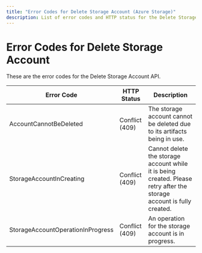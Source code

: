 ```yaml
---
title: "Error Codes for Delete Storage Account (Azure Storage)"
description: List of error codes and HTTP status for the Delete Storage Account API.
---
```

# Error Codes for Delete Storage Account

These are the error codes for the Delete Storage Account API.

| Error Code                        | HTTP Status    | Description                                                                                   |
|-----------------------------------|----------------|-----------------------------------------------------------------------------------------------------------------------|
| AccountCannotBeDeleted            | Conflict (409) | The storage account cannot be deleted due to its artifacts being in use.                                              |
| StorageAccountInCreating          | Conflict (409) | Cannot delete the storage account while it is being created. Please retry after the storage account is fully created. |
| StorageAccountOperationInProgress | Conflict (409) | An operation for the storage account is in progress.                                                                  |